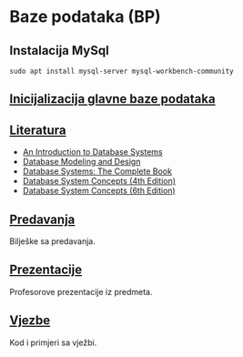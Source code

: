 Baze podataka (BP)
==================

## Instalacija MySql
`sudo apt install mysql-server mysql-workbench-community`

## [Inicijalizacija glavne baze podataka](./Vjezbe/init/)

## [Literatura](./Literatura)
- [An Introduction to Database Systems](./Literatura/An_Introduction_to_Database_Systems_-_C_J_Date_-_8th_Edition.pdf)
- [Database Modeling and Design](./Literatura/Database_Modeling_and_Design_-_Toby_J._Teorey,_Sam_S._Lightstone,_Thomas_P._Nadeau_-_4th_Edition.pdf)
- [Database Systems: The Complete Book](./Literatura/Database_Systems_The_Complete_Book_-_H._Garcia-Molina,_J._D._Ullman,_J._Widom.pdf)
- [Database System Concepts (4th Edition)](./Literatura/Database_System_Concepts_-_A._Silberschatz,_H.F._Korth,_S._Sundarshan_-_4th_Edition.pdf)
- [Database System Concepts (6th Edition)](./Literatura/Database_System_Concepts_-_A._Silberschatz,_H.F._Korth,_S._Sundarshan_-_6th_Edition.pdf)

## [Predavanja](./Predavanja)
Bilješke sa predavanja.

## [Prezentacije](./Prezentacije)
Profesorove prezentacije iz predmeta.

## [Vjezbe](./Vjezbe)
Kod i primjeri sa vježbi.
